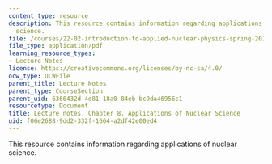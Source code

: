 ```yaml
---
content_type: resource
description: This resource contains information regarding applications of nuclear
  science.
file: /courses/22-02-introduction-to-applied-nuclear-physics-spring-2012/f06e26889dd2332f1664a2df42e00ed4_MIT22_02S12_lec_ch8.pdf
file_type: application/pdf
learning_resource_types:
- Lecture Notes
license: https://creativecommons.org/licenses/by-nc-sa/4.0/
ocw_type: OCWFile
parent_title: Lecture Notes
parent_type: CourseSection
parent_uid: 6366432d-4d81-18a0-84eb-bc9da46956c1
resourcetype: Document
title: Lecture notes, Chapter 8. Applications of Nuclear Science
uid: f06e2688-9dd2-332f-1664-a2df42e00ed4
---
```

This resource contains information regarding applications of nuclear science.